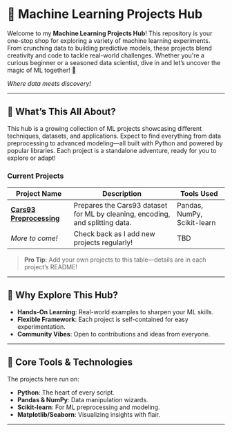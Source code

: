 # 🚀 Machine Learning Projects Hub

Welcome to my **Machine Learning Projects Hub**! This repository is your one-stop shop for exploring a variety of machine learning experiments. From crunching data to building predictive models, these projects blend creativity and code to tackle real-world challenges. Whether you're a curious beginner or a seasoned data scientist, dive in and let’s uncover the magic of ML together! 🌟

*Where data meets discovery!*

---

## 🎯 What’s This All About?

This hub is a growing collection of ML projects showcasing different techniques, datasets, and applications. Expect to find everything from data preprocessing to advanced modeling—all built with Python and powered by popular libraries. Each project is a standalone adventure, ready for you to explore or adapt!

### Current Projects
| Project Name | Description | Tools Used |
|---|---|---|
| **[Cars93 Preprocessing](cars93-preprocessing/)** | Prepares the Cars93 dataset for ML by cleaning, encoding, and splitting data. | Pandas, NumPy, Scikit-learn |
| *More to come!* | Check back as I add new projects regularly! | TBD |

> **Pro Tip**: Add your own projects to this table—details are in each project’s README!

---

## 🌟 Why Explore This Hub?

- **Hands-On Learning**: Real-world examples to sharpen your ML skills.
- **Flexible Framework**: Each project is self-contained for easy experimentation.
- **Community Vibes**: Open to contributions and ideas from everyone.

---

## 🧰 Core Tools & Technologies
The projects here run on:
- **Python**: The heart of every script.
- **Pandas & NumPy**: Data manipulation wizards.
- **Scikit-learn**: For ML preprocessing and modeling.
- **Matplotlib/Seaborn**: Visualizing insights with flair.


---

